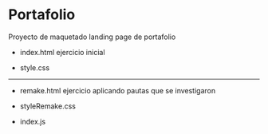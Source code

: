 # Portafolio
Proyecto de maquetado landing page de portafolio

+ index.html ejercicio inicial

+ style.css
-------------------------------------------------------------
+ remake.html ejercicio aplicando pautas que se investigaron

+ styleRemake.css

+ index.js
